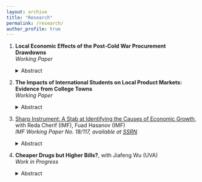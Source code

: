 ```yaml
---
layout: archive
title: "Research"
permalink: /research/
author_profile: true
---
```




1. **Local Economic Effects of the Post-Cold War Procurement Drawdowns** <br/>
    *Working Paper* 
    <details><summary>Abstract</summary>
   :   Economic convergence has slowed across places. In the effort to identify factors causing regional disparities, a decline in manufacturing has been cited as a possible culprit. This paper looks through a new angle, a downsizing procurement, and examines the impacts on economic disparities across areas. With the end of the arms race between the USA and the Soviet Union, the US adopted a much more modest defense policy: the domestic defense procurement dropped by more than 40% over a decade. I estimate the causal effects of the drawdowns with an instrumental-variable approach by exploring different procurement types across geographies in the Cold War era. I find that defense drawdowns significantly affected the local labor market at the county level: reducing contracting worth $1,000 per capita in the most impacted defense industries decreases industrial employment by 0.3-0.4 percentage points directly. The other manufacturing sectors cannot entirely absorb the reduced employment in the flagship defense-related sectors. Estimates also show a net adverse spillover effect on the local non-tradable sector, with a magnitude of one-third of the direct impacts. In contrast to declining employment, few impacts were on the civilian wage and the number of establishments. Investigations on the exit options find that the local population responds to a lower labor demand through reduced in-migration but no evidence of increased out-migration. Evidence of workers' limited exit options suggests the need for remedy programs such as place-based policies to alleviate the disproportionate allocation of adverse labor market impacts. </details>




2. **The Impacts of International Students on Local Product Markets: Evidence from College Towns** <br/>
   *Working Paper*
   <details><summary>Abstract</summary> 
   In the recent 20 years, the total number of students from abroad at U.S. colleges and universities almost doubled, from 0.54 million in 2000 to 1.09 million in 2017. This paper evaluates the consumption impacts of the massive inflows of international students who pursue higher education in the United States. Focusing on cities with a non-negligible size of college students, the analysis exploits the variation of the international student enrollment, and estimates the causal effects on the selected non-traded industry. With an instrumental variable to control for confounding factors, the result supports the existence of the demand contribution and quantifies its magnitude: a 500 increase of international college students into a city with 50,000 baseline population brings about six more food and drinking places. The positive effects are concentrated in small-sized establishments. This paper adds to the impact analysis of international students through the lens of local product market.</details>
   



3. [Sharp Instrument: A Stab at Identifying the Causes of Economic Growth](https://ssrn.com/abstract=3221175), with Reda Cherif (IMF), Fuad Hasanov (IMF) <br/>
   *IMF Working Paper No. 18/117, available at [SSRN](https://ssrn.com/abstract=3221175)*
   <details><summary>Abstract</summary> 
   We shed new light on the determinants of growth by tackling the blunt and weak instrument problems in the empirical growth literature. As an instrument for each endogenous variable, we propose average values of the same variable in neighboring countries. This method has the advantage of producing variable-specific and time-varying—namely, “sharp”—and strong instruments. We also introduce “bias norms” to test the sensitivity of the estimates to the potential invalidity of our instruments. The estimations show that export sophistication is a relatively robust determinant of growth compared to other standard growth determinants such as human capital, trade, financial development, and institutions. Other growth determinants may be important to the extent they help improve export sophistication.</details>   



4. **Cheaper Drugs but Higher Bills?**, with Jiafeng Wu (UVA) <br/>
   *Work in Progress*
   <details><summary>Abstract</summary> 
   Hospitals in China were allowed to dispense medications with a markup profit of up to 15% of the wholesale price, creating financial incentives for drug over-prescription. To prevent over-prescriptions and reduce medicine expenditures, the central government initiated a rolled-out zero-markup policy (ZMP) for all medical facilities across the country. We explored a unique administrative healthcare claim dataset that covers all visitors to three tier-1 (class 3) public hospitals. To analyze how physicians change their behaviors, we use a difference-in-differences strategy to study the average changes in an individual’s spending in various categories resulting from a plausibly exogenous government-initiated ZMP reform. We detect the existence of over-utilization of medical services after the ZMP reform. In particular, we find that visitors in the comprehensive hospital purchase more medical consumables, whereas the patients in a traditional Chinese medicine hospital spend more on Chinese treatment materials. We find that the increase in these non-drug spending compensates for the drug expenditure so that the average medical bill is barely reduced. More strikingly, the data shows suggestive transfers of financial burdens across disease groups. Even though patients in some disease groups do not experience much decline in their medicine spending, their service expenditures rise after the reform, rendering a higher medical bill on average. These findings imply that without a change in compensation structure, physicians can pass on the lost revenue to patients through multiple channels, and patients might end up paying same or even higher bills.  </details>
